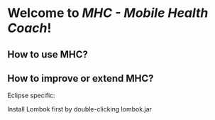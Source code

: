 # Welcome to *MHC - Mobile Health Coach*!

## How to use MHC?

## How to improve or extend MHC?

Eclipse specific:

Install Lombok first by double-clicking lombok.jar